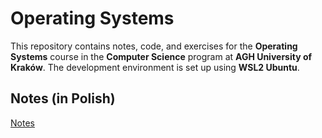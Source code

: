 # Operating Systems

This repository contains notes, code, and exercises for the **Operating Systems** course in the **Computer Science** program at **AGH University of Kraków**. The development environment is set up using **WSL2 Ubuntu**.

## Notes (in Polish)

[Notes](./Notes/Notes.md)